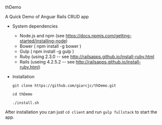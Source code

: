 thDemo

A Quick Demo of Anguar Rails CRUD app 

* System dependencies
	* Node.js and npm (see https://docs.npmjs.com/getting-started/installing-node)
	* Bower ( npm install -g bower )
	* Gulp ( npm install -g gulp )
	* Ruby (using 2.3.0 -- see http://railsapps.github.io/install-ruby.html
	* Rails (useing 4.2.5.2 -- see http://railsapps.github.io/install-ruby.html)

* Installation

	`git clone https://github.com/giarcjc/thDemo.git`

	`cd thDemo`

	`./install.sh`

After installation you can just `cd client` and run `gulp fullstack` to start the app.
